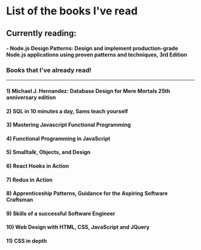 # List of the books I've read

## Currently reading: 
#### - Node.js Design Patterns: Design and implement production-grade Node.js applications using proven patterns and techniques, 3rd Edition

### Books that I've already read!

-----

#### 1) Michael J. Hernandez: Database Design for Mere Mortals 25th anniversary edition
#### 2) SQL in 10 minutes a day, Sams teach yourself
#### 3) Mastering Javascript Functional Programming
#### 4) Functional Programming in JavaScript
#### 5) Smalltalk, Objects, and Design
#### 6) React Hooks in Action
#### 7) Redux in Action
#### 8) Apprenticeship Patterns, Guidance for the Aspiring Software Craftsman
#### 9) Skills of a successful Software Engineer
#### 10) Web Design with HTML, CSS, JavaScript and JQuery
#### 11) CSS in depth

